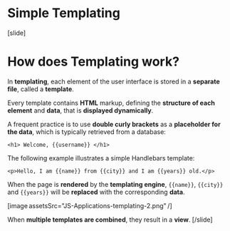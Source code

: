 # Simple Templating

[slide]
# How does Templating work?

In **templating**, each element of the user interface is stored in a **separate file**, called a **template**.

Every template contains **HTML** markup, defining the **structure of each element** and **data**, that is **displayed dynamically**.

A frequent practice is to use **double curly brackets**  as a **placeholder for the data**, which is typically retrieved from a database:

`<h1> Welcome, {{username}} </h1>`

The following example illustrates a simple Handlebars template:

`<p>Hello, I am {{name}} from {{city}} and I am {{years}} old.</p>`

When the page is **rendered** by the **templating engine**, `{{name}}`, `{{city}}` and `{{years}}` will be **replaced** with the corresponding **data**.

[image assetsSrc="JS-Applications-templating-2.png" /]

When **multiple templates are combined**, they result in a **view**.
[/slide]